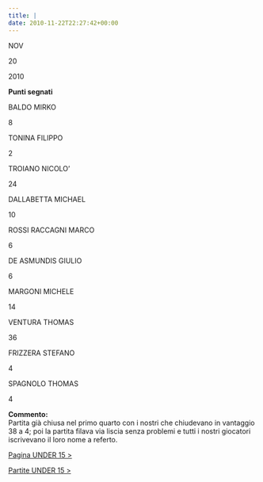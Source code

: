 ```yaml
---
title: |
date: 2010-11-22T22:27:42+00:00
---
```

NOV

20

2010

**Punti segnati**

BALDO MIRKO

8

TONINA FILIPPO

2

TROIANO NICOLO’

24

DALLABETTA MICHAEL

10

ROSSI RACCAGNI MARCO

6

DE ASMUNDIS GIULIO

6

MARGONI MICHELE

14

VENTURA THOMAS

36

FRIZZERA STEFANO

4

SPAGNOLO THOMAS

4

**Commento:**  
Partita già chiusa nel primo quarto con i nostri che chiudevano in vantaggio 38 a 4; poi la partita filava via liscia senza problemi e tutti i nostri giocatori iscrivevano il loro nome a referto.

[Pagina UNDER 15 >](http://www.basketgardolo.it/under-15)

[Partite UNDER 15 >](http://www.basketgardolo.it/?tag=under-15&cat=11)